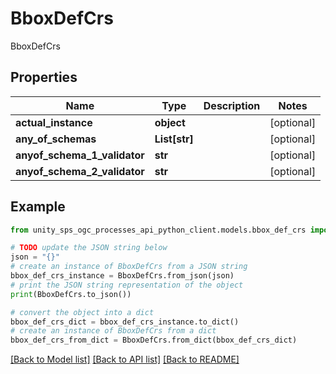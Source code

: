 # BboxDefCrs

BboxDefCrs

## Properties

Name | Type | Description | Notes
------------ | ------------- | ------------- | -------------
**actual_instance** | **object** |  | [optional]
**any_of_schemas** | **List[str]** |  | [optional]
**anyof_schema_1_validator** | **str** |  | [optional]
**anyof_schema_2_validator** | **str** |  | [optional]

## Example

```python
from unity_sps_ogc_processes_api_python_client.models.bbox_def_crs import BboxDefCrs

# TODO update the JSON string below
json = "{}"
# create an instance of BboxDefCrs from a JSON string
bbox_def_crs_instance = BboxDefCrs.from_json(json)
# print the JSON string representation of the object
print(BboxDefCrs.to_json())

# convert the object into a dict
bbox_def_crs_dict = bbox_def_crs_instance.to_dict()
# create an instance of BboxDefCrs from a dict
bbox_def_crs_from_dict = BboxDefCrs.from_dict(bbox_def_crs_dict)
```
[[Back to Model list]](../README.md#documentation-for-models) [[Back to API list]](../README.md#documentation-for-api-endpoints) [[Back to README]](../README.md)
